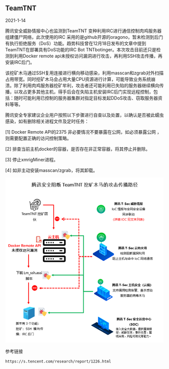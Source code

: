 ## TeamTNT

2021-1-14

腾讯安全威胁情报中心也监测到TeamTNT 变种利用IRC进行通信控制肉鸡服务器组建僵尸网络，此次使用的IRC 采用的是github开源的oragono，暂未检测到后门有执行拒绝服务（DoS）功能。趋势科技曾在12月18日发布的文章中提到TeamTNT在部署具有DoS功能的IRC Bot TNTbotinger。本次攻击目前还只是检测到利用Docker remote api未授权访问漏洞进行攻击，再利用SSH攻击传播，再安装IRC后门。

该挖矿木马通过SSH复用连接进行横向移动感染，利用masscan和zgrab对外扫描占用带宽。同时挖矿木马会占用大量CPU资源进行计算，可能导致业务系统崩溃。除了利用肉鸡服务器挖矿牟利，攻击者还可能利用已失陷的服务器继续横向传播，以攻占更多其他主机，得手后会在失陷主机安装IRC后门实现远程控制，包括：随时可能利用已控制的服务器集群对指定目标发起DDoS攻击、窃取服务器资料等等。

腾讯安全专家建议企业用户按照以下步骤进行自查以及处置，以确认是否被此蠕虫感染，如有删除相关进程文件及定时任务：

[1] Docker Remote API的2375 非必要情况不要暴露在公网，如必须暴露公网 ，则需要配置正确的访问控制策略。

[2] 排查当前主机docker的容器，是否存在非正常容器，将其停止并删除。

[3] 停止xmrigMiner进程。

[4] 如非主动安装masscan/zgrab，将其卸载。

![TeamTNT原理图](https://github.com/G4rb3n/Botnet-Zoo/blob/main/TeamTNT/2101/pictrue/TeamTNT.png)

参考链接
```
https://s.tencent.com/research/report/1226.html
```